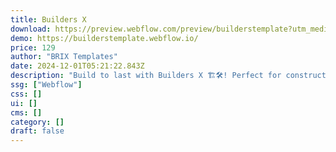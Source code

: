 ```yaml
---
title: Builders X
download: https://preview.webflow.com/preview/builderstemplate?utm_medium=preview_link&utm_source=designer&utm_content=builderstemplate&preview=7013f868f1c49c0a544bf34508d3282e&locale=en&workflow=preview
demo: https://builderstemplate.webflow.io/
price: 129
author: "BRIX Templates"
date: 2024-12-01T05:21:22.843Z
description: "Build to last with Builders X 🏗️🛠️! Perfect for construction companies and developers, our premium Construction Webflow Template offers a clean design and versatile features to present your projects."
ssg: ["Webflow"]
css: []
ui: []
cms: []
category: []
draft: false
---
```

